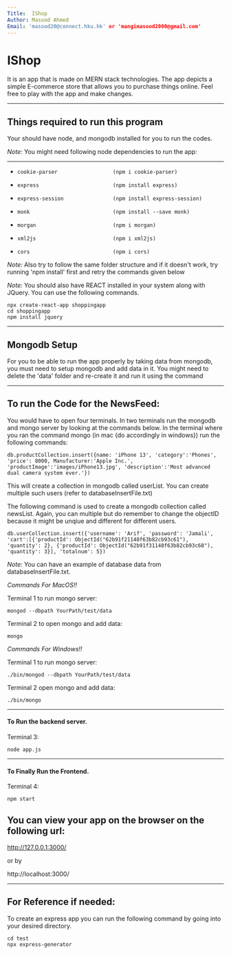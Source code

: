 ```yaml
---
Title:  IShop
Author: Masood Ahmed
Email: 'masood20@connect.hku.hk' or 'mangimasood2000@gmail.com'
---
```


# IShop

It is an app that is made on MERN stack technologies. The app depicts a simple E-commerce store that allows you to purchase things online. Feel free to play with the app and make changes.

____________________________________________________________________________________________________________________________________________________________________

## Things required to run this program

Your should have node, and mongodb installed for you to run the codes.


*Note:* You might need following node dependencies to run the app:
***
*     cookie-parser                  (npm i cookie-parser)
*     express                        (npm install express)
*     express-session                (npm install express-session)
*     monk                           (npm install --save monk)
*     morgan                         (npm i morgan)
*     xml2js                         (npm i xml2js)
*     cors                           (npm i cors)

*Note:* Also try to follow the same folder structure and if it doesn't work, try running 'npm install' first and retry the commands given below

*Note:* You should also have REACT installed in your system along with JQuery. You can use the following commands. 
```terminal/cmd
npx create-react-app shoppingapp
cd shoppingapp
npm install jquery
```
____________________________________________________________________________________________________________________________________________________________________

## Mongodb Setup

For you to be able to run the app properly by taking data from mongodb, you must need to setup mongodb and add data in it. You might need to delete the 'data' folder and re-create it 
and run it using the command 

____________________________________________________________________________________________________________________________________________________________________

## To run the Code for the NewsFeed:

You would have to open four terminals. In two terminals run the mongodb and mongo server by looking at the commands below. In the terminal where you ran the command mongo (in mac {do accordingly in windows})
run the following commands:

```terminal/cmd
db.productCollection.insert({name: 'iPhone 13', 'category':'Phones', 'price': 8000, Manufacturer:'Apple Inc.', 'productImage':'images/iPhone13.jpg', 'description':'Most advanced dual camera system ever.'})
```

This will create a collection in mongodb called userList. You can create multiple such users (refer to databaseInsertFile.txt)

The following command is used to create a mongodb collection called newsList. Again, you can multiple but do remember to change the objectID because it might be unqiue and different for different users.
```terminal/cmd
db.userCollection.insert({'username': 'Arif', 'password': 'Jamali', 'cart':[{'productId': ObjectId("62b91f21148f63b82cb93c61"), 'quantity': 2}, {'productId': ObjectId("62b91f31148f63b82cb93c68"), 'quantity': 3}], 'totalnum': 5})
```

*Note:* You can have an example of database data from databaseInsertFile.txt.


*Commands For MacOS!!*

Terminal 1 to run mongo server:

```terminal/cmd
mongod --dbpath YourPath/test/data
```

Terminal 2 to open mongo and add data:

```terminal/cmd
mongo
```

*Commands For Windows!!*

Terminal 1 to run mongo server:

```terminal/cmd
./bin/mongod --dbpath YourPath/test/data
```

Terminal 2 open mongo and add data:

```terminal/cmd
./bin/mongo
```

____________________________________________________________________________________________________________________________________________________________________


#### To Run the backend server.

Terminal 3:

```terminal/cmd
node app.js
```


____________________________________________________________________________________________________________________________________________________________________


#### To Finally Run the Frontend.

Terminal 4:

```terminal/cmd
npm start
```

## You can view your app on the browser on the following url:

http://127.0.0.1:3000/ 

or by

http://localhost:3000/


____________________________________________________________________________________________________________________________________________________________________

## For Reference if needed:

To create an express app you can run the following command by going into your desired directory.

```terminal/cmd
cd test
npx express-generator
```